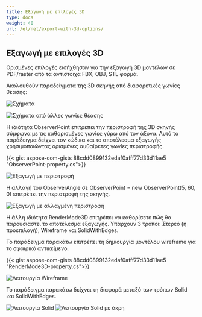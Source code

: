 ```yaml
---
title: Εξαγωγή με επιλογές 3D
type: docs
weight: 40
url: /el/net/export-with-3d-options/
---
```


## **Εξαγωγή με επιλογές 3D**

Ορισμένες επιλογές εισήχθησαν για την εξαγωγή 3D μοντέλων σε PDF/raster από τα αντίστοιχα FBX, OBJ, STL φορμά.

Ακολουθούν παραδείγματα της 3D σκηνής από διαφορετικές γωνίες θέασης:

![Σχήματα](/_assets/fig1.png)

![Σχήματα από άλλες γωνίες θέασης](/_assets/fig2.png)

Η ιδιότητα ObserverPoint επιτρέπει την περιστροφή της 3D σκηνής σύμφωνα με τις καθορισμένες γωνίες γύρω από τον άξονα. Αυτό το παράδειγμα δείχνει τον κώδικα και το αποτέλεσμα εξαγωγής χρησιμοποιώντας ορισμένες αυθαίρετες γωνίες περιστροφής.

{{< gist aspose-com-gists 88cdd0899132edaf0afff77d33d11ae5 "ObserverPoint-property.cs">}}

![Εξαγωγή με περιστροφή](/_assets/fig3.png)

Η αλλαγή του ObserverAngle σε ObserverPoint = new ObserverPoint(5, 60, 0) επιτρέπει την περιστροφή της σκηνής.

![Εξαγωγή με αλλαγμένη περιστροφή](/_assets/fig4.png)

Η άλλη ιδιότητα RenderMode3D επιτρέπει να καθορίσετε πώς θα παρουσιαστεί το αποτέλεσμα εξαγωγής. Υπάρχουν 3 τρόποι: Στερεό (η προεπιλογή), Wireframe και SolidWithEdges.

Το παράδειγμα παρακάτω επιτρέπει τη δημιουργία μοντέλου wireframe για το σφαιρικό αντικείμενο.

{{< gist aspose-com-gists 88cdd0899132edaf0afff77d33d11ae5 "RenderMode3D-property.cs">}}

![Λειτουργία Wireframe](/_assets/fig5.png)

Το παράδειγμα παρακάτω δείχνει τη διαφορά μεταξύ των τρόπων Solid και SolidWithEdges.

![Λειτουργία Solid](/_assets/fig6.png)
![Λειτουργία Solid με άκρη](/_assets/fig7.png)
